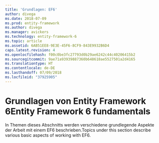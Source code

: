 ```yaml
---
title: 'Grundlagen: EF6'
author: divega
ms.date: 2018-07-09
ms.prod: entity-framework
ms.author: divega
ms.manager: avickers
ms.technology: entity-framework-6
ms.topic: article
ms.assetid: 6AB51EE8-9E3E-45F6-8CF9-843E9932B6D4
caps.latest.revision: 4
ms.openlocfilehash: f00c0be3fc27793d0b29ae6242c44c40206415b2
ms.sourcegitcommit: 9ae71a93939887360b648618ae5527501a2d4165
ms.translationtype: HT
ms.contentlocale: de-DE
ms.lasthandoff: 07/09/2018
ms.locfileid: "37925905"
---
```

# <a name="entity-framework-6-fundamentals"></a><span data-ttu-id="e7e04-102">Grundlagen von Entity Framework 6</span><span class="sxs-lookup"><span data-stu-id="e7e04-102">Entity Framework 6 fundamentals</span></span>
<span data-ttu-id="e7e04-103">In Themen dieses Abschnitts werden verschiedene grundlegende Aspekte der Arbeit mit einem EF6 beschrieben.</span><span class="sxs-lookup"><span data-stu-id="e7e04-103">Topics under this section describe various basic aspects of working with EF6.</span></span>
